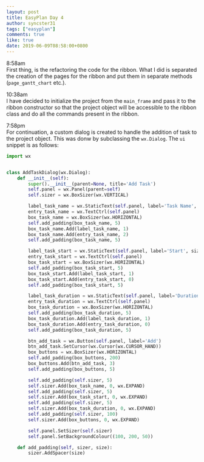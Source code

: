 ```yaml
---
layout: post
title: EasyPlan Day 4
author: syncster31
tags: ["easyplan"]
comments: true
like: true
date: 2019-06-09T08:58:00+0800
---
```

8:58am  
First thing, is the refactoring the code for the ribbon. What I did is separated the creation of the pages for the ribbon and put them in separate methods (```page_gantt_chart``` etc.).

10:38am  
I have decided to initialize the project from the ```main_frame``` and pass it to the ribbon constructor so that the project object will be accessible to the ribbon class and do all the commands present in the ribbon.

7:58pm  
For continuation, a custom dialog is created to handle the addition of task to the project object. This was donw by subclassing the ```wx.Dialog```. The ```ui``` snippet is as follows:

```python
import wx


class AddTaskDialog(wx.Dialog):
    def __init__(self):
        super().__init__(parent=None, title='Add Task')
        self.panel = wx.Panel(parent=self)
        self.sizer = wx.BoxSizer(wx.VERTICAL)

        label_task_name = wx.StaticText(self.panel, label='Task Name', size=(100, -1))
        entry_task_name = wx.TextCtrl(self.panel)
        box_task_name = wx.BoxSizer(wx.HORIZONTAL)
        self.add_padding(box_task_name, 5)
        box_task_name.Add(label_task_name, 1)
        box_task_name.Add(entry_task_name, 2)
        self.add_padding(box_task_name, 5)

        label_task_start = wx.StaticText(self.panel, label='Start', size=(100, -1))
        entry_task_start = wx.TextCtrl(self.panel)
        box_task_start = wx.BoxSizer(wx.HORIZONTAL)
        self.add_padding(box_task_start, 5)
        box_task_start.Add(label_task_start, 1)
        box_task_start.Add(entry_task_start, 0)
        self.add_padding(box_task_start, 5)

        label_task_duration = wx.StaticText(self.panel, label='Duration', size=(100, -1))
        entry_task_duration = wx.TextCtrl(self.panel)
        box_task_duration = wx.BoxSizer(wx.HORIZONTAL)
        self.add_padding(box_task_duration, 5)
        box_task_duration.Add(label_task_duration, 1)
        box_task_duration.Add(entry_task_duration, 0)
        self.add_padding(box_task_duration, 5)

        btn_add_task = wx.Button(self.panel, label='Add')
        btn_add_task.SetCursor(wx.Cursor(wx.CURSOR_HAND))
        box_buttons = wx.BoxSizer(wx.HORIZONTAL)
        self.add_padding(box_buttons, 200)
        box_buttons.Add(btn_add_task, 3)
        self.add_padding(box_buttons, 5)

        self.add_padding(self.sizer, 5)
        self.sizer.Add(box_task_name, 0, wx.EXPAND)
        self.add_padding(self.sizer, 5)
        self.sizer.Add(box_task_start, 0, wx.EXPAND)
        self.add_padding(self.sizer, 5)
        self.sizer.Add(box_task_duration, 0, wx.EXPAND)
        self.add_padding(self.sizer, 100)
        self.sizer.Add(box_buttons, 0, wx.EXPAND)

        self.panel.SetSizer(self.sizer)
        self.panel.SetBackgroundColour((100, 200, 50))

    def add_padding(self, sizer, size):
        sizer.AddSpacer(size)
```
